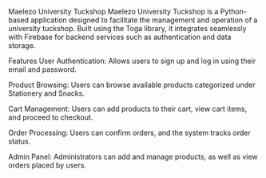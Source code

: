 Maelezo University Tuckshop
Maelezo University Tuckshop is a Python-based application designed to facilitate the management and operation of a university tuckshop. Built using the Toga library, it integrates seamlessly with Firebase for backend services such as authentication and data storage.

Features
User Authentication: Allows users to sign up and log in using their email and password.

Product Browsing: Users can browse available products categorized under Stationery and Snacks.

Cart Management: Users can add products to their cart, view cart items, and proceed to checkout.

Order Processing: Users can confirm orders, and the system tracks order status.

Admin Panel: Administrators can add and manage products, as well as view orders placed by users.
